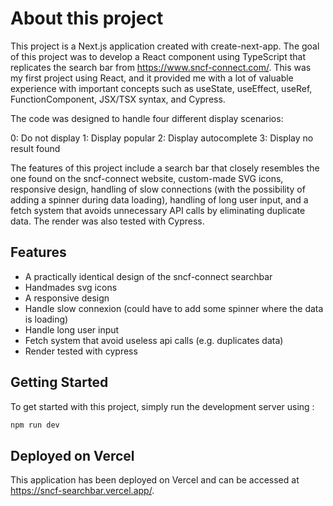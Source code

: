 # About this project

This project is a Next.js application created with create-next-app. The goal of this project was to develop a React component using TypeScript that replicates the search bar from https://www.sncf-connect.com/. This was my first project using React, and it provided me with a lot of valuable experience with important concepts such as useState, useEffect, useRef, FunctionComponent, JSX/TSX syntax, and Cypress.

The code was designed to handle four different display scenarios:

0: Do not display
1: Display popular
2: Display autocomplete
3: Display no result found

The features of this project include a search bar that closely resembles the one found on the sncf-connect website, custom-made SVG icons, responsive design, handling of slow connections (with the possibility of adding a spinner during data loading), handling of long user input, and a fetch system that avoids unnecessary API calls by eliminating duplicate data. The render was also tested with Cypress.

## Features

- A practically identical design of the sncf-connect searchbar
- Handmades svg icons
- A responsive design
- Handle slow connexion (could have to add some spinner where the data is loading)
- Handle long user input
- Fetch system that avoid useless api calls (e.g. duplicates data)
- Render tested with cypress


## Getting Started

To get started with this project, simply run the development server using :
```bash
npm run dev
```

## Deployed on Vercel

This application has been deployed on Vercel and can be accessed at https://sncf-searchbar.vercel.app/.
